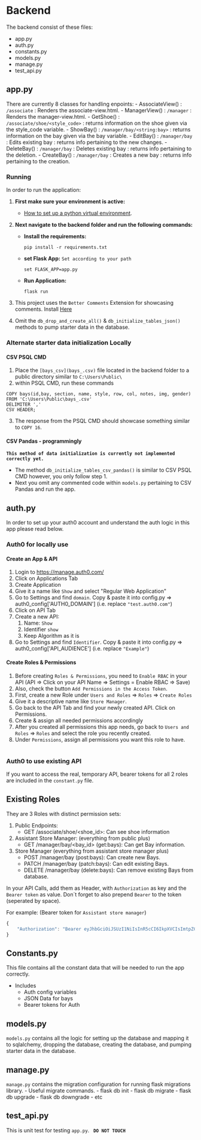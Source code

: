 # Backend
The backend consist of these files:
- app.py
- auth.py
- constants.py
- models.py
- manage.py
- test_api.py

## app.py
There are currently 8 classes for handling enpoints:
    - AssociateView() : `/associate` :  Renders the associate-view.html.
    - ManagerView() : `/manager` : Renders the manager-view.html.
    - GetShoe() : `/associate/shoe/<style_code>` : returns information on the shoe given via the style_code variable.
    - ShowBay() : `/manager/bay/<string:bay>` : returns information on the bay given via the bay variable.
    - EditBay() : `/manager/bay` : Edits existing bay : returns info pertaining to the new changes.
    - DeleteBay() : `/manager/bay` : Deletes existing bay : returns info pertaining to the deletion.
    - CreateBay() : `/manager/bay` : Creates a new bay : returns info pertaining to the creation.


### Running
In order to run the application:
1)  **First make sure your environment is active:**
    - [How to set up a python virtual environment](https://packaging.python.org/guides/installing-using-pip-and-virtual-environments/).
    
2) **Next navigate to the backend folder and run the following commands:**
    - **Install the requirements:**
        ```
        pip install -r requirements.txt
        ``` 
    - **set Flask App:** `Set according to your path`
        ```
        set FLASK_APP=app.py
        ```   
    - **Run Application:**
        ```
        flask run
        ``` 
3) This project uses the `Better Comments` Extension for showcasing comments. Install [Here](https://marketplace.visualstudio.com/items?itemName=aaron-bond.better-comments)
4) Omit the  `db_drop_and_create_all()` & ` db_initialize_tables_json() ` methods to pump starter data in the database.

### Alternate starter data initialization Locally
#### CSV PSQL CMD
1) Place the `[bays_csv](bays_.csv)` file located in the backend folder to a public directory similar to `C:\Users\Public\`
2) within PSQL CMD, run these commands
```
COPY bays(id,bay, section, name, style, row, col, notes, img, gender)
FROM 'C:\Users\Public\bays_.csv'
DELIMITER ','
CSV HEADER;
```
3) The response from the PSQL CMD should showcase something similar to `COPY 16`.

#### CSV Pandas - programmingly
**`This method of data initialization is currently not implemented correctly yet.`**
- The method `db_initialize_tables_csv_pandas()` is similar to CSV PSQL CMD however, you only follow step 1.
- Next you omit any commented code within `models.py` pertaining to CSV Pandas and run the app.

## auth.py
In order to set up your auth0 account and understand the auth logic in this app please read below.

### Auth0 for locally use
#### Create an App & API

1. Login to https://manage.auth0.com/ 
2. Click on Applications Tab
3. Create Application
4. Give it a name like `Show` and select "Regular Web Application"
5. Go to Settings and find `domain`. Copy & paste it into config.py => auth0_config['AUTH0_DOMAIN'] (i.e. replace `"test.auth0.com"`)
6. Click on API Tab 
7. Create a new API:
   1. Name: `Show`
   2. Identifier `show`
   3. Keep Algorithm as it is
8. Go to Settings and find `Identifier`. Copy & paste it into config.py => auth0_config['API_AUDIENCE'] (i.e. replace `"Example"`)

#### Create Roles & Permissions

1. Before creating `Roles & Permissions`, you need to `Enable RBAC` in your API (API => Click on your API Name => Settings = Enable RBAC => Save)
2. Also, check the button `Add Permissions in the Access Token`.
2. First, create a new Role under `Users and Roles` => `Roles` => `Create Roles`
3. Give it a descriptive name like `Store Manager`.
4. Go back to the API Tab and find your newly created API. Click on Permissions.
5. Create & assign all needed permissions accordingly 
6. After you created all permissions this app needs, go back to `Users and Roles` => `Roles` and select the role you recently created.
6. Under `Permissions`, assign all permissions you want this role to have. 

# <a name="authentification-bearer"></a>
### Auth0 to use existing API
If you want to access the real, temporary API, bearer tokens for all 2 roles are included in the `constant.py` file.

## Existing Roles

They are 3 Roles with distinct permission sets:

1. Public Endpoints:
    - GET /associate/shoe/<shoe_id>: Can see shoe information
2. Assistant Store Manager: (everything from public plus)
    - GET /manager/bay/<bay_id> (get:bays): Can get Bay information.
3. Store Manager (everything from assistant store manager plus)
    - POST /manager/bay (post:bays): Can create new Bays.
    - PATCH /manager/bay (patch:bays): Can edit existing Bays.
    - DELETE /manager/bay (delete:bays): Can remove existing Bays from database.

In your API Calls, add them as Header, with `Authorization` as key and the `Bearer token` as value. Don´t forget to also
prepend `Bearer` to the token (seperated by space).

For example: (Bearer token for `Assistant store manager`)
```js
{
    "Authorization": "Bearer eyJhbGciOiJSUzI1NiIsInR5cCI6IkpXVCIsImtpZCI6IjJpZzd3T0p6dEo1MnZDMzFBN2FyNyJ9.eyJpc3MiOiJodHRwczovL2RvdWJsZS1oZWxpeHgudXMuYXV0aDAuY29tLyIsInN1YiI6ImF1dGgwfDVmMGNmMWM3MmViMzAzMDAxOWM4NzFkZSIsImF1ZCI6ImltYWdlIiwiaWF0IjoxNTk3ODAwNjY3LCJleHAiOjE1OTc4ODcwNjcsImF6cCI6Imw2eW5nNUxGdEtaSUZaNkk1NmZnUHlKcWJmSjN5ZzhVIiwic2NvcGUiOiIiLCJwZXJtaXNzaW9ucyI6WyJnZXQ6YmF5cyIsImdldDpkYXRhIiwiZ2V0OmRyaW5rcy1kZXRhaWwiXX0.mmh-UKWgoFs0ciZlgkgRFLQ2uo93hBTP1-LiOl2TV6p6ycBpFP4LtAwgQS1iB-hJsNIBytpR8V7NxB_HmoD3s14_MxT0I6uAtg8O4rRyuuTUeTcMVi5Bc-6emHcioNp6KSV5YxtV3lqPkcSe1OPkNlTvTtDb-RDaKLrpO2aaFzZVHb8Cl04EBoTWcCAeYRepiK8z8NLWAH3OnFv0BVzmAL4lXwvA8by8Bh6A825MLKC67qnQsNetQ_-2hSj-fXeSyR_pl-SGjJZktllm8POWvvtFBJCjIKcgqLVTHZf9g6p7-GvroskxKtsoJpiE0eetykKiqXOP2QMsXhV546yOEA"
}
```
## Constants.py
This file contains all the constant data that will be needed to run the app correctly.
 - Includes
    - Auth config variables
    - JSON Data for bays
    - Bearer tokens for Auth

## models.py
`models.py` contains all the logic for setting up the database and mapping it to sqlalchemy, dropping the database, creating the database, and pumping starter data in the database.

## manage.py
`manage.py` contains the migration configuration for running flask migrations library.
    - Useful migrate commands.
        - flask db init
        - flask db migrate
        - flask db upgrade
        - flask db downgrade
        - etc

## test_api.py
This is unit test for testing `app.py`.
**` DO NOT TOUCH`**